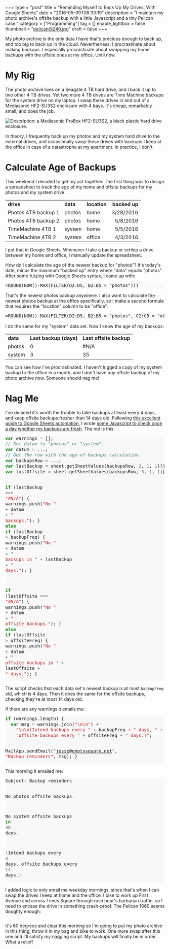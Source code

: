+++
type = "post"
title = "Reminding Myself to Back Up My Drives, With Google Sheets"
date = "2016-05-09T08:33:19"
description = "I maintain my photo archive's offsite backup with a little Javascript and a tiny Pelican case."
category = ["Programming"]
tag = []
enable_lightbox = false
thumbnail = "pelican@240.jpg"
draft = false
+++

<p>My photo archive is the only data I have that's precious enough to back up, and too big to back up in the cloud. Nevertherless, I procrastinate about making backups. I especially procrastinate about swapping my home backups with the offsite ones at my office. Until now.</p>
<h1 id="my-rig">My Rig</h1>
<p>The photo archive lives on a Seagate 4 TB hard drive, and I back it up to two other 4 TB drives. Yet two more 4 TB drives are Time Machine backups for the system drive on my laptop. I swap these drives in and out of a Mediasonic HF2-SU3S2 enclosure with 4 bays. It's cheap, remarkably small, and does the job.</p>
<p><img alt="Description: a Mediasonic ProBox HF2-SU3S2, a black plastic hard drive enclosure." src="mediasonic.jpg" /></p>
<p>In theory, I frequently back up my photos and my system hard drive to the external drives, and occasionally swap these drives with backups I keep at the office in case of a catastrophe at my apartment. In practice, I don't.</p>
<h1 id="calculate-age-of-backups">Calculate Age of Backups</h1>
<p>This weekend I decided to get my act together. The first thing was to design a spreadsheet to track the age of my home and offsite backups for my photos and my system drive.</p>
<table  cellspacing="0" cellpadding="0" width="100%">
<tr style="height:16px; font-weight: bold">
  <td  dir="ltr">drive</td>
  <td  dir="ltr">data</td>
  <td  dir="ltr">location</td>
  <td  dir="rtl">backed up</td>
</tr>
<tr style="height:16px;">
  <td  dir="ltr">Photos 4TB backup 1</td>
  <td  dir="ltr">photos</td>
  <td  dir="ltr">home</td>
  <td  dir="rtl">3/28/2016</td>
</tr>
<tr style="height:16px;">
  <td  dir="ltr">Photos 4TB backup 2</td>
  <td  dir="ltr">photos</td>
  <td  dir="ltr">home</td>
  <td  dir="rtl">5/8/2016</td>
</tr>
<tr style="height:16px;">
  <td  dir="ltr">TimeMachine 4TB 1</td>
  <td  dir="ltr">system</td>
  <td  dir="ltr">home</td>
  <td  dir="rtl">5/5/2016</td>
</tr>
<tr style="height:16px;">
  <td  dir="ltr">TimeMachine 4TB 2</td>
  <td  dir="ltr">system</td>
  <td  dir="ltr">office</td>
  <td  dir="rtl">4/3/2016</td>
</tr>
</table>

<p>I put that in Google Sheets. Whenever I take a backup or schlep a drive between my home and office, I manually update the spreadsheet.</p>
<p>How do I calculate the age of the newest backup for "photos"? It's today's date, minus the maximum "backed up" entry where "data" equals "photos". After some futzing with Google Sheets syntax, I came up with:</p>
<div class="codehilite" style="background: #f8f8f8"><pre style="line-height: 125%">=ROUND(NOW()-MAX(FILTER(D2:D5, B2:B5 = &quot;photos&quot;)))
</pre></div>


<p>That's the newest photos backup anywhere. I also want to calculate the newest photos backup at the office specifically, so I make a second formula that requires the "location" column to be "office":</p>
<div class="codehilite" style="background: #f8f8f8"><pre style="line-height: 125%">=ROUND(NOW()-MAX(FILTER(D2:D5, B2:B5 = &quot;photos&quot;, C2:C5 = &quot;office&quot;)))
</pre></div>


<p>I do the same for my "system" data set. Now I know the age of my backups:</p>
<table class="table table-striped">
<tr style="height:16px; font-weight: bold">
  <td  dir="ltr">data</td>
  <td  dir="ltr">Last backup (days)</td>
  <td  dir="ltr">Last offsite backup</td>
</tr>
<tr>
  <td>photos</td>
  <td>0</td>
  <td>#N/A</td>
</tr>
<tr>
  <td>system</td>
  <td>3</td>
  <td>35</td>
</tr>
</table>

<p>You can see how I've procrastinated. I haven't lugged a copy of my system backup to the office in a month, and I don't have <em>any</em> offsite backup of my photo archive now. Someone should nag me!</p>
<h1 id="nag-me">Nag Me</h1>
<p>I've decided it's worth the trouble to take backups at least every 4 days, and keep offsite backups fresher than 14 days old. Following <a href="https://www.withoutthesarcasm.com/automating-google-spreadsheets-email-reminders/">this excellent guide to Google Sheets automation</a>, I wrote <a href="https://gist.github.com/ajdavis/458442bc63b757f13cd0c1cbd689198f">some Javascript to check once a day whether my backups are fresh</a>. The nut is this:</p>
<div class="codehilite" style="background: #f8f8f8"><pre style="line-height: 125%"><span style="color: #008000; font-weight: bold">var</span> warnings <span style="color: #666666">=</span> [];
<span style="color: #408080; font-style: italic">// Set datum to &quot;photos&quot; or &quot;system&quot;.</span>
<span style="color: #008000; font-weight: bold">var</span> datum <span style="color: #666666">=</span> ...; 
<span style="color: #408080; font-style: italic">// Get the row with the age-of-backups calculation.</span>
<span style="color: #008000; font-weight: bold">var</span> backupsRow <span style="color: #666666">=</span> ...;
<span style="color: #008000; font-weight: bold">var</span> lastBackup <span style="color: #666666">=</span> sheet.getSheetValues(backupsRow, <span style="color: #666666">2</span>, <span style="color: #666666">1</span>, <span style="color: #666666">1</span>)[<span style="color: #666666">0</span>][<span style="color: #666666">0</span>];
<span style="color: #008000; font-weight: bold">var</span> lastOffsite <span style="color: #666666">=</span> sheet.getSheetValues(backupsRow, <span style="color: #666666">3</span>, <span style="color: #666666">1</span>, <span style="color: #666666">1</span>)[<span style="color: #666666">0</span>][<span style="color: #666666">0</span>];

<span style="color: #008000; font-weight: bold">if</span> (lastBackup <span style="color: #666666">===</span> <span style="color: #BA2121">&quot;#N/A&quot;</span>) {
  warnings.push(<span style="color: #BA2121">&quot;No &quot;</span> <span style="color: #666666">+</span> datum <span style="color: #666666">+</span> <span style="color: #BA2121">&quot; backups.&quot;</span>);
} <span style="color: #008000; font-weight: bold">else</span> <span style="color: #008000; font-weight: bold">if</span> (lastBackup <span style="color: #666666">&gt;</span> backupFreq) {
  warnings.push(<span style="color: #BA2121">&quot;No &quot;</span> <span style="color: #666666">+</span> datum <span style="color: #666666">+</span> <span style="color: #BA2121">&quot; backups in &quot;</span> 
    <span style="color: #666666">+</span> lastBackup <span style="color: #666666">+</span> <span style="color: #BA2121">&quot; days.&quot;</span>);
}

<span style="color: #008000; font-weight: bold">if</span> (lastOffsite <span style="color: #666666">===</span> <span style="color: #BA2121">&quot;#N/A&quot;</span>) {
  warnings.push(<span style="color: #BA2121">&quot;No &quot;</span> <span style="color: #666666">+</span> datum <span style="color: #666666">+</span> <span style="color: #BA2121">&quot; offsite backups.&quot;</span>);
} <span style="color: #008000; font-weight: bold">else</span> <span style="color: #008000; font-weight: bold">if</span> (lastOffsite <span style="color: #666666">&gt;</span> offsiteFreq) {
  warnings.push(<span style="color: #BA2121">&quot;No &quot;</span> <span style="color: #666666">+</span> datum <span style="color: #666666">+</span> <span style="color: #BA2121">&quot; offsite backups in &quot;</span> 
    <span style="color: #666666">+</span> lastOffsite <span style="color: #666666">+</span> <span style="color: #BA2121">&quot; days.&quot;</span>);
}
</pre></div>


<p>The script checks that each data set's newest backup is at most <code>backupFreq</code> old, which is 4 days. Then it does the same for the offsite backups, checking they're at most 14 days old.</p>
<p>If there are any warnings it emails me:</p>
<div class="codehilite" style="background: #f8f8f8"><pre style="line-height: 125%"><span style="color: #008000; font-weight: bold">if</span> (warnings.length) {
  <span style="color: #008000; font-weight: bold">var</span> msg <span style="color: #666666">=</span> warnings.join(<span style="color: #BA2121">&quot;\n\n&quot;</span>) <span style="color: #666666">+</span> 
    <span style="color: #BA2121">&quot;\n\n(Intend backups every &quot;</span> <span style="color: #666666">+</span> backupFreq <span style="color: #666666">+</span> <span style="color: #BA2121">&quot; days, &quot;</span> <span style="color: #666666">+</span>
    <span style="color: #BA2121">&quot;offsite backups every &quot;</span> <span style="color: #666666">+</span> offsiteFreq <span style="color: #666666">+</span> <span style="color: #BA2121">&quot; days.)&quot;</span>;

  MailApp.sendEmail(<span style="color: #BA2121">&quot;jesse@emptysquare.net&quot;</span>, <span style="color: #BA2121">&quot;Backup reminders&quot;</span>, msg);
}
</pre></div>


<p>This morning it emailed me:</p>
<div class="codehilite" style="background: #f8f8f8"><pre style="line-height: 125%">Subject<span style="color: #666666">:</span> Backup reminders

No photos offsite backups<span style="color: #666666">.</span>

No system offsite backups <span style="color: #008000; font-weight: bold">in</span> <span style="color: #666666">36</span> days<span style="color: #666666">.</span>

<span style="color: #666666">(</span>Intend backups every <span style="color: #666666">4</span> days<span style="color: #666666">,</span> offsite backups every <span style="color: #666666">14</span> days<span style="color: #666666">.)</span>
</pre></div>


<p>I added logic to only email me weekday mornings, since that's when I can swap the drives I keep at home and the office. I bike to work up First Avenue and across Times Square through rush hour's barbarian traffic, so I need to encase the drive in something crash-proof. The Pelican 1060 seems doughty enough:</p>
<p><img alt="" src="pelican.jpg" /></p>
<p>It's 60 degrees and clear this morning so I'm going to put my photo archive in this thing, throw it in my bag and bike to work. One more swap after this one and I'll satisfy my nagging script. My backups will finally be in order. What a relief!</p>
